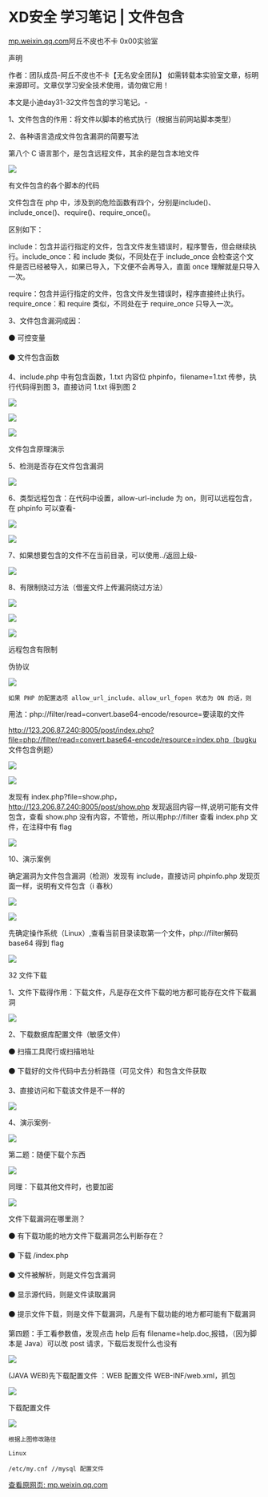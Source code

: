 # XD安全 学习笔记 | 文件包含

[mp.weixin.qq.com](http://mp.weixin.qq.com/s?__biz=Mzg5MDY2MTUyMA==&mid=2247484990&idx=2&sn=ae8a541fc972abd05f46d13f52506c4d&chksm=cfd879c1f8aff0d764ed17132ead2b76fa7e047e6c08f51d53787ca230c273a8a12e39f64ffa&mpshare=1&scene=1&srcid=0804vK1fpTRlRrvWcWWjuJr8&sharer_sharetime=1659544819938&sharer_shareid=c75c93b84e50ea6bcab5077411998942#rd)阿丘不皮也不卡 0x00实验室

声明

作者：团队成员-阿丘不皮也不卡【无名安全团队】 如需转载本实验室文章，标明来源即可。文章仅学习安全技术使用，请勿做它用！

本文是小迪day31-32文件包含的学习笔记。-

1、文件包含的作用：将文件以脚本的格式执行（根据当前网站脚本类型）

2、各种语言造成文件包含漏洞的简要写法

第八个 C 语言那个，是包含远程文件，其余的是包含本地文件

![](https://cubox.pro/c/filters:no_upscale()?imageUrl=https%3A%2F%2Fmmbiz.qpic.cn%2Fmmbiz_png%2FcbYIBjX6JJiciczFON8x4nsN22adV12JqMqgDL6243TFdRUN5GV2I0viagFIesbz44HES2x3W7qQQsGXoHiaiaqf7cQ%2F640%3Fwx_fmt%3Dpng)

有文件包含的各个脚本的代码

文件包含在 php 中，涉及到的危险函数有四个，分别是include()、include\_once()、require()、require\_once()。

区别如下：

include：包含并运行指定的文件，包含文件发生错误时，程序警告，但会继续执行。include\_once：和 include 类似，不同处在于 include\_once 会检查这个文件是否已经被导入，如果已导入，下文便不会再导入，直面 once 理解就是只导入一次。

require：包含并运行指定的文件，包含文件发生错误时，程序直接终止执行。require\_once：和 require 类似，不同处在于 require\_once 只导入一次。

3、文件包含漏洞成因：

⚫ 可控变量

⚫ 文件包含函数

4、include.php 中有包含函数，1.txt 内容位 phpinfo，filename=1.txt 传参，执行代码得到图 3，直接访问 1.txt 得到图 2

![](https://cubox.pro/c/filters:no_upscale()?imageUrl=https%3A%2F%2Fmmbiz.qpic.cn%2Fmmbiz_png%2FcbYIBjX6JJicnziceLhxypNgCgjEMpr0xarDC2yj2zphRcFmFKs3s8pcXmkfWGCgzwQKMbxXt3NadjrBia3s0p1Yg%2F640%3Fwx_fmt%3Dpng)

![](https://cubox.pro/c/filters:no_upscale()?imageUrl=https%3A%2F%2Fmmbiz.qpic.cn%2Fmmbiz_png%2FcbYIBjX6JJicnziceLhxypNgCgjEMpr0xaysnhtwfVTAGhLYBYibjNOO4bkBobm54p0ncaJxDETMeaJcJHL8gAPvw%2F640%3Fwx_fmt%3Dpng)

![](https://cubox.pro/c/filters:no_upscale()?imageUrl=https%3A%2F%2Fmmbiz.qpic.cn%2Fmmbiz_png%2FcbYIBjX6JJicnziceLhxypNgCgjEMpr0xanc2n9xdJFdkUoic40AMfSklVZpBAIhtKCZgWkuRjWmiaur39oiau3QbEw%2F640%3Fwx_fmt%3Dpng)

文件包含原理演示

5、检测是否存在文件包含漏洞

![](https://cubox.pro/c/filters:no_upscale()?imageUrl=https%3A%2F%2Fmmbiz.qpic.cn%2Fmmbiz_png%2FcbYIBjX6JJicnziceLhxypNgCgjEMpr0xaibdia5GK24wC6AAiaT4iaLUe3rKf8Py5iaEAmU4oIdKh5picPfS2js2snR0g%2F640%3Fwx_fmt%3Dpng)

6、类型远程包含：在代码中设置，allow-url-include 为 on，则可以远程包含，在 phpinfo 可以查看-

![](https://cubox.pro/c/filters:no_upscale()?imageUrl=https%3A%2F%2Fmmbiz.qpic.cn%2Fmmbiz_png%2FcbYIBjX6JJicnziceLhxypNgCgjEMpr0xaKNF29siaO3HhrpPsgk1ckHMZ4r7Sh2rDXxkziczJIP44QB2OXicKhBqXg%2F640%3Fwx_fmt%3Dpng)

![](https://cubox.pro/c/filters:no_upscale()?imageUrl=https%3A%2F%2Fmmbiz.qpic.cn%2Fmmbiz_png%2FcbYIBjX6JJicnziceLhxypNgCgjEMpr0xaUokbxz0K4GbicZMzQYLd3R4tsqjtD1FiaeuRnEQoY2EDcRMA8N7G64AQ%2F640%3Fwx_fmt%3Dpng)

7、如果想要包含的文件不在当前目录，可以使用../返回上级-

![](https://cubox.pro/c/filters:no_upscale()?imageUrl=https%3A%2F%2Fmmbiz.qpic.cn%2Fmmbiz_png%2FcbYIBjX6JJicnziceLhxypNgCgjEMpr0xaP7ickn8AyDlJ4POA7TS3CSsgq1v6nialoMUlA5YJMEV2XWyZxJiaUTKBQ%2F640%3Fwx_fmt%3Dpng)

8、有限制绕过方法（借鉴文件上传漏洞绕过方法）

![](https://cubox.pro/c/filters:no_upscale()?imageUrl=https%3A%2F%2Fmmbiz.qpic.cn%2Fmmbiz_png%2FcbYIBjX6JJicnziceLhxypNgCgjEMpr0xaSmrPHxXJ8MbHs33O7Xbq8ASmHryASoNzgu7U98YAib2MXoHF4ddCicPQ%2F640%3Fwx_fmt%3Dpng)

![](https://cubox.pro/c/filters:no_upscale()?imageUrl=https%3A%2F%2Fmmbiz.qpic.cn%2Fmmbiz_png%2FcbYIBjX6JJicnziceLhxypNgCgjEMpr0xaCjgPUB7fZFHYhibeicEcKHtHcZVqNZMauoIQUuntcaK8h3ib0ejUeLWkA%2F640%3Fwx_fmt%3Dpng)

![](https://cubox.pro/c/filters:no_upscale()?imageUrl=https%3A%2F%2Fmmbiz.qpic.cn%2Fmmbiz_png%2FcbYIBjX6JJicnziceLhxypNgCgjEMpr0xag40F8ax8rXNG8e51n8I327WS7Rk1wZico7sFgB0pl70JiapUuux4mBIA%2F640%3Fwx_fmt%3Dpng)

远程包含有限制

伪协议

![](https://cubox.pro/c/filters:no_upscale()?imageUrl=https%3A%2F%2Fmmbiz.qpic.cn%2Fmmbiz_png%2FcbYIBjX6JJicnziceLhxypNgCgjEMpr0xaETZos1Z6FqFxdKc6icoiaES4NDzfybnvyJewE43YlukDpE06DyLxREmQ%2F640%3Fwx_fmt%3Dpng)

    如果 PHP 的配置选项 allow_url_include、allow_url_fopen 状态为 ON 的话，则

用法：php://filter/read=convert.base64-encode/resource=要读取的文件

http://123.206.87.240:8005/post/index.php?file=php://filter/read=convert.base64-encode/resource=index.php（bugku 文件包含例题）

![](https://cubox.pro/c/filters:no_upscale()?imageUrl=https%3A%2F%2Fmmbiz.qpic.cn%2Fmmbiz_png%2FcbYIBjX6JJicnziceLhxypNgCgjEMpr0xaLgF0s7dM8TKy6Tc0A6h5zdiaIL5LyDPnQwIx0erL6Zd6xiaMYF6jyjIQ%2F640%3Fwx_fmt%3Dpng)

![](https://cubox.pro/c/filters:no_upscale()?imageUrl=https%3A%2F%2Fmmbiz.qpic.cn%2Fmmbiz_png%2FcbYIBjX6JJicnziceLhxypNgCgjEMpr0xa9TiboVVrjGUxKvm9yWghCeXI3OAFsFFmrtVzg6r1e1dWgNnWwUSEd6g%2F640%3Fwx_fmt%3Dpng)

发现有 index.php?file=show.php，http://123.206.87.240:8005/post/show.php 发现返回内容一样,说明可能有文件包含，查看 show.php 没有内容，不管他，所以用php://filter 查看 index.php 文件，在注释中有 flag

![](https://cubox.pro/c/filters:no_upscale()?imageUrl=https%3A%2F%2Fmmbiz.qpic.cn%2Fmmbiz_png%2FcbYIBjX6JJicnziceLhxypNgCgjEMpr0xaibp6DBfpA98ic4cPV9ibWvy69eJm9UJDORlsxWIfzlw4P8SkBKzf5VxBw%2F640%3Fwx_fmt%3Dpng)

10、演示案例

确定漏洞为文件包含漏洞（检测）发现有 include，直接访问 phpinfo.php 发现页面一样，说明有文件包含（i 春秋）

![](https://cubox.pro/c/filters:no_upscale()?imageUrl=https%3A%2F%2Fmmbiz.qpic.cn%2Fmmbiz_png%2FcbYIBjX6JJicnziceLhxypNgCgjEMpr0xaNfDXDn7U5o2icI2XdgCTpVnZk382EuGBXkibicPufGqRkCMqakfKc6OzQ%2F640%3Fwx_fmt%3Dpng)

![](https://cubox.pro/c/filters:no_upscale()?imageUrl=https%3A%2F%2Fmmbiz.qpic.cn%2Fmmbiz_png%2FcbYIBjX6JJicnziceLhxypNgCgjEMpr0xa5wEKhssTun9ZcRyV12spZq3S52GaTkqz6GX8ialVgcJ0UibRsW27djMA%2F640%3Fwx_fmt%3Dpng)

先确定操作系统（Linux）,查看当前目录读取第一个文件，php://filter解码 base64 得到 flag

![](https://cubox.pro/c/filters:no_upscale()?imageUrl=https%3A%2F%2Fmmbiz.qpic.cn%2Fmmbiz_png%2FcbYIBjX6JJicnziceLhxypNgCgjEMpr0xaI119cGia2J6oicS6uaRWibH1ou6iaOicTEZyiaTmXjiaUXck6pBxPf85hULIQ%2F640%3Fwx_fmt%3Dpng)

32 文件下载

1、文件下载得作用：下载文件，凡是存在文件下载的地方都可能存在文件下载漏洞

![](https://cubox.pro/c/filters:no_upscale()?imageUrl=https%3A%2F%2Fmmbiz.qpic.cn%2Fmmbiz_png%2FcbYIBjX6JJicnziceLhxypNgCgjEMpr0xaCBSppJTx3icdiaPKGlpvDHMjictoicPlpLn4HS2aNcW5iaqib8LqTVyasZEw%2F640%3Fwx_fmt%3Dpng)

2、下载数据库配置文件（敏感文件）

⚫ 扫描工具爬行或扫描地址

⚫ 下载好的文件代码中去分析路径（可见文件）和包含文件获取

3、直接访问和下载该文件是不一样的

![](https://cubox.pro/c/filters:no_upscale()?imageUrl=https%3A%2F%2Fmmbiz.qpic.cn%2Fmmbiz_png%2FcbYIBjX6JJicnziceLhxypNgCgjEMpr0xaGiagTov1QG4j76FQfAh4h8GHcyv525RuStyD43ic7ZdAic7WS3Zjvg6XA%2F640%3Fwx_fmt%3Dpng)

4、演示案例-

![](https://cubox.pro/c/filters:no_upscale()?imageUrl=https%3A%2F%2Fmmbiz.qpic.cn%2Fmmbiz_png%2FcbYIBjX6JJicnziceLhxypNgCgjEMpr0xaYyvsYHNX2fhSurciakiaGco6FUicJbZPZFAzpBNiaM5DWPDRVogrqUd5ag%2F640%3Fwx_fmt%3Dpng)

第二题：随便下载个东西

![](https://cubox.pro/c/filters:no_upscale()?imageUrl=https%3A%2F%2Fmmbiz.qpic.cn%2Fmmbiz_png%2FcbYIBjX6JJicnziceLhxypNgCgjEMpr0xaibERc5J9op11wmvVkbxJTzZa37foo7tlCW8gTLDPaBGACA6ibG6hhcVg%2F640%3Fwx_fmt%3Dpng)

同理：下载其他文件时，也要加密

![](https://cubox.pro/c/filters:no_upscale()?imageUrl=https%3A%2F%2Fmmbiz.qpic.cn%2Fmmbiz_png%2FcbYIBjX6JJicnziceLhxypNgCgjEMpr0xaU0RhmxLysOeiaGOZWIDVh98avHRkRcMkX6kgqCc4w5F3xic5jWQkaXibw%2F640%3Fwx_fmt%3Dpng)

文件下载漏洞在哪里测？

⚫ 有下载功能的地方文件下载漏洞怎么判断存在？

⚫ 下载 /index.php

⚫ 文件被解析，则是文件包含漏洞

⚫ 显示源代码，则是文件读取漏洞

⚫ 提示文件下载，则是文件下载漏洞，凡是有下载功能的地方都可能有下载漏洞

第四题：手工看参数值，发现点击 help 后有 filename=help.doc,报错，（因为脚本是 Java）可以改 post 请求，下载后发现什么也没有

![](https://cubox.pro/c/filters:no_upscale()?imageUrl=https%3A%2F%2Fmmbiz.qpic.cn%2Fmmbiz_png%2FcbYIBjX6JJicnziceLhxypNgCgjEMpr0xaichiavBhfoHPUS9W30ib67calr2xPWzoB8m8ztXYxW6ek0rhtZWWCsquQ%2F640%3Fwx_fmt%3Dpng)

(JAVA WEB)先下载配置文件 ：WEB 配置文件 WEB-INF/web.xml，抓包

![](https://cubox.pro/c/filters:no_upscale()?imageUrl=https%3A%2F%2Fmmbiz.qpic.cn%2Fmmbiz_png%2FcbYIBjX6JJicnziceLhxypNgCgjEMpr0xaZqUkCicHvIS5yCYxYw0smficxH2GVibKaAO1YBVAmKon2iasPl7HyYx8lg%2F640%3Fwx_fmt%3Dpng)

下载配置文件

![](https://cubox.pro/c/filters:no_upscale()?imageUrl=https%3A%2F%2Fmmbiz.qpic.cn%2Fmmbiz_png%2FcbYIBjX6JJicnziceLhxypNgCgjEMpr0xaMH0fVGQSGonia2cXagd4HqicH08ibWptP69Qgg8zwmGXreomic0LH0FHVQ%2F640%3Fwx_fmt%3Dpng)

    根据上图修改路径

    Linux

    /etc/my.cnf //mysql 配置文件

[查看原网页: mp.weixin.qq.com](http://mp.weixin.qq.com/s?__biz=Mzg5MDY2MTUyMA==&mid=2247484990&idx=2&sn=ae8a541fc972abd05f46d13f52506c4d&chksm=cfd879c1f8aff0d764ed17132ead2b76fa7e047e6c08f51d53787ca230c273a8a12e39f64ffa&mpshare=1&scene=1&srcid=0804vK1fpTRlRrvWcWWjuJr8&sharer_sharetime=1659544819938&sharer_shareid=c75c93b84e50ea6bcab5077411998942#rd)